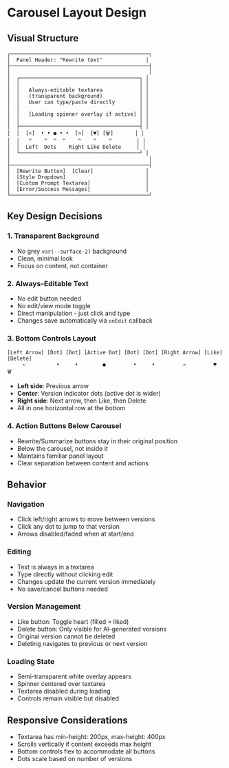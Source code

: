 # Carousel Layout Design

## Visual Structure

```
┌─────────────────────────────────────────────┐
│  Panel Header: "Rewrite text"              │
├─────────────────────────────────────────────┤
│                                             │
│  ┌───────────────────────────────────────┐ │
│  │                                       │ │
│  │   Always-editable textarea            │ │
│  │   (transparent background)            │ │
│  │   User can type/paste directly        │ │
│  │                                       │ │
│  │   [Loading spinner overlay if active] │ │
│  │                                       │ │
│  ├───────────────────────────────────────┤ │
│  │  [<]  • • ● • •  [>]  [♥] [🗑]       │ │
│  │   ^    ^  ^  ^    ^    ^    ^        │ │
│  │  Left  Dots    Right Like Delete     │ │
│  └───────────────────────────────────────┘ │
│                                             │
├─────────────────────────────────────────────┤
│  [Rewrite Button]  [Clear]                 │
│  [Style Dropdown]                          │
│  [Custom Prompt Textarea]                  │
│  [Error/Success Messages]                  │
└─────────────────────────────────────────────┘
```

## Key Design Decisions

### 1. Transparent Background
- No grey `var(--surface-2)` background
- Clean, minimal look
- Focus on content, not container

### 2. Always-Editable Text
- No edit button needed
- No edit/view mode toggle
- Direct manipulation - just click and type
- Changes save automatically via `onEdit` callback

### 3. Bottom Controls Layout
```
[Left Arrow] [Dot] [Dot] [Active Dot] [Dot] [Dot] [Right Arrow] [Like] [Delete]
     ←          •     •        ●         •     •         →         ♥      🗑
```

- **Left side**: Previous arrow
- **Center**: Version indicator dots (active dot is wider)
- **Right side**: Next arrow, then Like, then Delete
- All in one horizontal row at the bottom

### 4. Action Buttons Below Carousel
- Rewrite/Summarize buttons stay in their original position
- Below the carousel, not inside it
- Maintains familiar panel layout
- Clear separation between content and actions

## Behavior

### Navigation
- Click left/right arrows to move between versions
- Click any dot to jump to that version
- Arrows disabled/faded when at start/end

### Editing
- Text is always in a textarea
- Type directly without clicking edit
- Changes update the current version immediately
- No save/cancel buttons needed

### Version Management
- Like button: Toggle heart (filled = liked)
- Delete button: Only visible for AI-generated versions
- Original version cannot be deleted
- Deleting navigates to previous or next version

### Loading State
- Semi-transparent white overlay appears
- Spinner centered over textarea
- Textarea disabled during loading
- Controls remain visible but disabled

## Responsive Considerations

- Textarea has min-height: 200px, max-height: 400px
- Scrolls vertically if content exceeds max height
- Bottom controls flex to accommodate all buttons
- Dots scale based on number of versions
